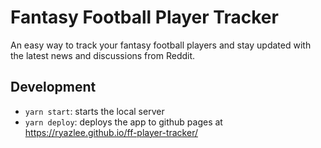 # Fantasy Football Player Tracker

An easy way to track your fantasy football players and stay updated with the latest news and discussions from Reddit.

## Development

* `yarn start`: starts the local server
* `yarn deploy`: deploys the app to github pages at <https://ryazlee.github.io/ff-player-tracker/>
